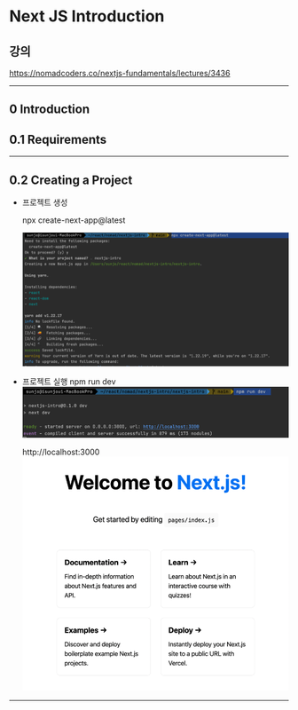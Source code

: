  # Next JS Introduction
 
## 강의
https://nomadcoders.co/nextjs-fundamentals/lectures/3436

---
## 0 Introduction

## 0.1 Requirements

---

## 0.2 Creating a Project

* 프로젝트 생성 
 
    npx create-next-app@latest

    ![img_1.png](img_1.png)

* 프로젝트 실행
    npm run dev  
    ![img_2.png](img_2.png)

    http://localhost:3000
    ![img_3.png](img_3.png)

---
 

